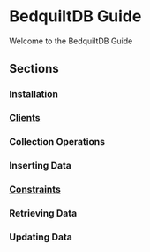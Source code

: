 # BedquiltDB Guide

Welcome to the BedquiltDB Guide

## Sections

### [Installation](installation.md)

### [Clients](clients.md)

### Collection Operations

### Inserting Data

### [Constraints](constraints.md)

### Retrieving Data

### Updating Data
